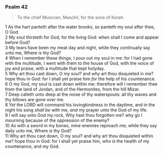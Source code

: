 ### Psalm 42

> To the chief Musician, Maschil, for the sons of Korah.

1 As the hart panteth after the water brooks, so panteth my soul after thee, O God.  
2 My soul thirsteth for God, for the living God: when shall I come and appear before God?  
3 My tears have been my meat day and night, while they continually say unto me, Where *is* thy God?  
4 When I remember these *things*, I pour out my soul in me: for I had gone with the multitude, I went with them to the house of God, with the voice of joy and praise, with a multitude that kept holyday.  
5 Why art thou cast down, O my soul? and *why* art thou disquieted in me? hope thou in God: for I shall yet praise him *for* the help of his countenance.  
6 O my God, my soul is cast down within me: therefore will I remember thee from the land of Jordan, and of the Hermonites, from the hill Mizar.  
7 Deep calleth unto deep at the noise of thy waterspouts: all thy waves and thy billows are gone over me.  
8 *Yet* the LORD will command his lovingkindness in the daytime, and in the night his song *shall be* with me, *and* my prayer unto the God of my life.  
9 I will say unto God my rock, Why hast thou forgotten me? why go I mourning because of the oppression of the enemy?  
10 *As* with a sword in my bones, mine enemies reproach me; while they say daily unto me, Where *is* thy God?  
11 Why art thou cast down, O my soul? and why art thou disquieted within me? hope thou in God: for I shall yet praise him, *who is* the health of my countenance, and my God.  
